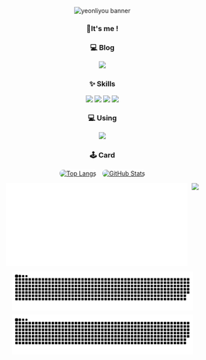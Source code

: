 <!-- 프로필 배너 -->
<p align="center">
  <img src="https://capsule-render.vercel.app/api?type=blur&height=300&color=F9C5D1&text=yeonliyou&strokeWidth=2&section=footer&reversal=true&fontAlign=50&stroke=F0F0F0&fontColor=FFFFFF&fontSize=55&textBg=false" alt="yeonliyou banner"/>
</p>

<!-- 소개 문구 -->
<h3 align="center">👋It's me !</h1>

<!-- 블로그 섹션 -->
<h3 align="center">💻 Blog</h3>
<p align="center">
  <a href="https://yeonliyou.github.io/" target="_blank">
    <img src="https://img.shields.io/badge/yeonliyou.github.io-Blog-ff69b4?style=for-the-badge&logo=githubpages&logoColor=white"/>
  </a>
</p>

<!-- Skills 섹션 -->
<h3 align="center">✨ Skills</h3>
<p align="center">
  <img src="https://img.shields.io/badge/Python-F9A8D4?style=for-the-badge&logo=python&logoColor=white"/>
  <img src="https://img.shields.io/badge/R-EC4899?style=for-the-badge&logo=r&logoColor=white"/>
  <img src="https://img.shields.io/badge/MySQL-FBCFE8?style=for-the-badge&logo=mysql&logoColor=black"/> <!-- 아이콘 강조 -->
  <img src="https://img.shields.io/badge/Neo4j-DB2777?style=for-the-badge&logo=neo4j&logoColor=white"/>
</p>

<!-- Using 섹션 -->
<h3 align="center">💻 Using</h3>
<p align="center">
  <img src="https://img.shields.io/badge/mac%20os-000000?style=for-the-badge&logo=apple&logoColor=white"/>
</p>

<h3 align="center">🕹️ Card</h3>

<style>
  .card-row {
    display: flex;
    justify-content: center;
    gap: 10px;
    flex-wrap: wrap;
    margin-bottom: 12px;
  }

  /* 화면이 768px 이하로 줄어들면 → 세로 정렬 */
  @media (max-width: 768px) {
    .card-row {
      flex-direction: column;
      align-items: center;
    }
    .card-row img {
      width: 90% !important; /* 모바일에서 너무 크지 않게 */
      height: auto !important;
    }
  }
</style>

<!-- 1) Top Langs + GitHub Stats -->
<div class="card-row">
  <a href="https://github.com/yeonliyou/github-readme-stats">
    <img src="https://github-readme-stats.vercel.app/api/top-langs/?username=yeonliyou&layout=donut&theme=omni" alt="Top Langs" style="height:200px;border:2px solid white;border-radius:10px;" />
  </a>
  <a href="https://github.com/yeonliyou/github-readme-stats">
    <img src="https://github-readme-stats.vercel.app/api?username=yeonliyou&show_icons=true&theme=omni" alt="GitHub Stats" style="height:200px;border:2px solid white;border-radius:10px;" />
  </a>
</div>

<!-- 2) 잔디 + 백준 티어 -->
<div class="card-row">
  <img src="https://raw.githubusercontent.com/yeonliyou/yeonliyou/master/dist/metrics-6m.svg" width="420" />
  <img src="http://mazandi.herokuapp.com/api?handle=yeonliyou&theme=warm" />
</div>

<!-- 3) 스네이크 -->
<div class="card-row">
  <img src="https://raw.githubusercontent.com/yeonliyou/yeonliyou/output/github-contribution-grid-snake-dark.svg" width="420" />
  <img src="https://raw.githubusercontent.com/yeonliyou/yeonliyou/output/github-contribution-grid-snake.svg" width="420" />
</div>

</div>



  
